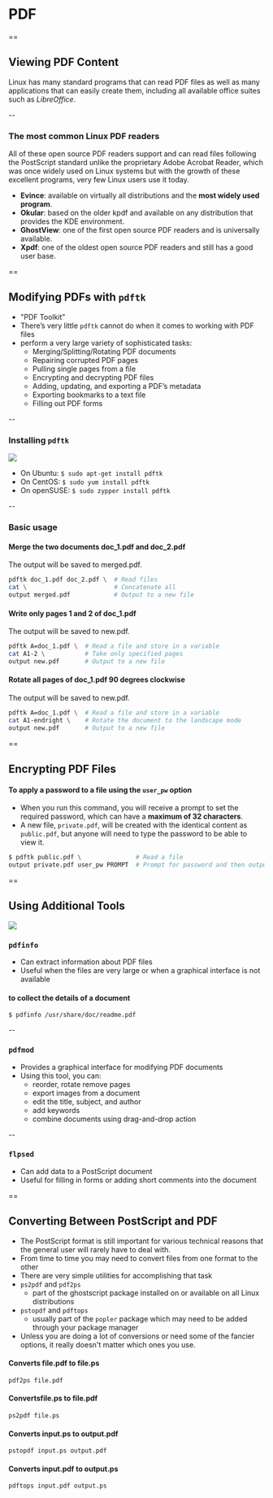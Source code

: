 # PDF

==

## Viewing PDF Content

Linux has many standard programs that can read PDF files as well as many applications that can easily create them, including all available office suites such as *LibreOffice*.

--

### The most common Linux PDF readers
All of these open source PDF readers support and can read files following the PostScript standard unlike the proprietary Adobe Acrobat Reader, which was once widely used on Linux systems but with the growth of these excellent programs, very few Linux users use it today.

- **Evince**: available on virtually all distributions and the **most widely used program**.
- **Okular**: based on the older kpdf and available on any distribution that provides the KDE environment.
- **GhostView**: one of the first open source PDF readers and is universally available.
- **Xpdf**: one of the oldest open source PDF readers and still has a good user base. 

==

## Modifying PDFs with `pdftk`

- "PDF Toolkit"
- There’s very little `pdftk` cannot do when it comes to working with PDF files
- perform a very large variety of sophisticated tasks:
    + Merging/Splitting/Rotating PDF documents
    + Repairing corrupted PDF pages
    + Pulling single pages from a file
    + Encrypting and decrypting PDF files
    + Adding, updating, and exporting a PDF’s metadata
    + Exporting bookmarks to a text file
    + Filling out PDF forms

--

### Installing `pdftk`

![](https://d37djvu3ytnwxt.cloudfront.net/asset-v1:LinuxFoundationX+LFS101x.2+1T2015+type@asset+block/LFS01_ch13_Screen_48_a.jpg)

- On Ubuntu: `$ sudo apt-get install pdftk`
- On CentOS: `$ sudo yum install pdftk`
- On openSUSE: `$ sudo zypper install pdftk`

--

### Basic usage

#### Merge the two documents doc_1.pdf and doc_2.pdf
The output will be saved to merged.pdf.
```bash
pdftk doc_1.pdf doc_2.pdf \  # Read files
cat \                        # Concatenate all
output merged.pdf            # Output to a new file
```

#### Write only pages 1 and 2 of doc_1.pdf
The output will be saved to new.pdf.
```bash
pdftk A=doc_1.pdf \  # Read a file and store in a variable
cat A1-2 \           # Take only specified pages
output new.pdf       # Output to a new file
```

#### Rotate all pages of doc_1.pdf 90 degrees clockwise
The output will be saved to new.pdf.
```bash
pdftk A=doc_1.pdf \  # Read a file and store in a variable
cat A1-endright \    # Rotate the document to the landscape mode
output new.pdf       # Output to a new file
```

==

## Encrypting PDF Files

#### To apply a password to a file using the `user_pw` option
- When you run this command, you will receive a prompt to set the required password, which can have a **maximum of 32 characters**.
- A new file, `private.pdf`, will be created with the identical content as `public.pdf`, but anyone will need to type the password to be able to view it.

```bash
$ pdftk public.pdf \               # Read a file
output private.pdf user_pw PROMPT  # Prompt for password and then output to a new file
```

==

## Using Additional Tools

![](https://d37djvu3ytnwxt.cloudfront.net/asset-v1:LinuxFoundationX+LFS101x.2+1T2015+type@asset+block/LFS01_ch13_Screen_53.jpg)

### `pdfinfo`
- Can extract information about PDF files
- Useful when the files are very large or when a graphical interface is not available

#### to collect the details of a document
```
$ pdfinfo /usr/share/doc/readme.pdf
```

--

### `pdfmod` 
- Provides a graphical interface for modifying PDF documents
- Using this tool, you can: 
    + reorder, rotate remove pages 
    + export images from a document 
    + edit the title, subject, and author 
    + add keywords
    + combine documents using drag-and-drop action

--

### `flpsed` 
- Can add data to a PostScript document
- Useful for filling in forms or adding short comments into the document

==

## Converting Between PostScript and PDF

- The PostScript format is still important for various technical reasons that the general user will rarely have to deal with.
- From time to time you may need to convert files from one format to the other
- There are very simple utilities for accomplishing that task
- `ps2pdf` and `pdf2ps`
    + part of the ghostscript package installed on or available on all Linux distributions
- `pstopdf` and `pdftops` 
    + usually part of the `popler` package which may need to be added through your package manager
- Unless you are doing a lot of conversions or need some of the fancier options, it really doesn't matter which ones you use.

#### Converts file.pdf to file.ps
```
pdf2ps file.pdf 
```

#### Convertsfile.ps to file.pdf
```
ps2pdf file.ps  
```

#### Converts input.ps to output.pdf
```
pstopdf input.ps output.pdf 
```

#### Converts input.pdf to output.ps
```
pdftops input.pdf output.ps 
```

